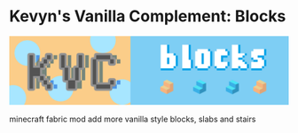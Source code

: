 # Kevyn's Vanilla Complement: Blocks
 ![IMG](src/main/resources/assets/kvc/logo.png)

minecraft fabric mod add more vanilla style blocks, slabs and stairs


